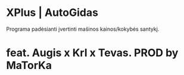 # XPlus | AutoGidas
Programa padėsianti įvertinti mašinos kainos/kokybės santykį.

# feat. Augis x Krl x Tevas. PROD by MaTorKa
